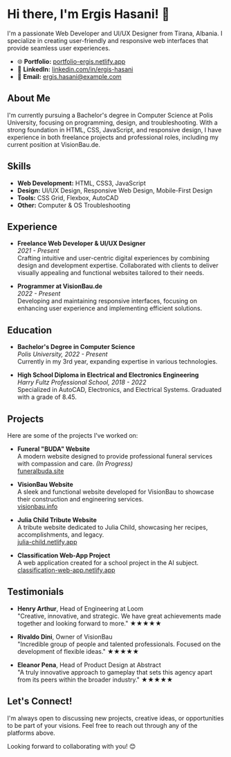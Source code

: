 # Hi there, I'm Ergis Hasani! 👋

I'm a passionate Web Developer and UI/UX Designer from Tirana, Albania. I specialize in creating user-friendly and responsive web interfaces that provide seamless user experiences.

- 🌐 **Portfolio:** [portfolio-ergis.netlify.app](https://portfolio-ergis.netlify.app/)
- 💼 **LinkedIn:** [linkedin.com/in/ergis-hasani](https://www.linkedin.com/in/ergis-hasani/)
- 📧 **Email:** ergis.hasani@example.com

## About Me

I'm currently pursuing a Bachelor's degree in Computer Science at Polis University, focusing on programming, design, and troubleshooting. With a strong foundation in HTML, CSS, JavaScript, and responsive design, I have experience in both freelance projects and professional roles, including my current position at VisionBau.de.

## Skills

- **Web Development:** HTML, CSS3, JavaScript
- **Design:** UI/UX Design, Responsive Web Design, Mobile-First Design
- **Tools:** CSS Grid, Flexbox, AutoCAD
- **Other:** Computer & OS Troubleshooting

## Experience

- **Freelance Web Developer & UI/UX Designer**  
  *2021 - Present*  
  Crafting intuitive and user-centric digital experiences by combining design and development expertise. Collaborated with clients to deliver visually appealing and functional websites tailored to their needs.

- **Programmer at VisionBau.de**  
  *2022 - Present*  
  Developing and maintaining responsive interfaces, focusing on enhancing user experience and implementing efficient solutions.

## Education

- **Bachelor's Degree in Computer Science**  
  *Polis University, 2022 - Present*  
  Currently in my 3rd year, expanding expertise in various technologies.

- **High School Diploma in Electrical and Electronics Engineering**  
  *Harry Fultz Professional School, 2018 - 2022*  
  Specialized in AutoCAD, Electronics, and Electrical Systems. Graduated with a grade of 8.45.

## Projects

Here are some of the projects I've worked on:

- **Funeral "BUDA" Website**  
  A modern website designed to provide professional funeral services with compassion and care. *(In Progress)*  
  [funeralbuda.site](https://funeralbuda.site)

- **VisionBau Website**  
  A sleek and functional website developed for VisionBau to showcase their construction and engineering services.  
  [visionbau.info](https://visionbau.info)

- **Julia Child Tribute Website**  
  A tribute website dedicated to Julia Child, showcasing her recipes, accomplishments, and legacy.  
  [julia-child.netlify.app](https://julia-child.netlify.app)

- **Classification Web-App Project**  
  A web application created for a school project in the AI subject.  
  [classification-web-app.netlify.app](https://classification-web-app.netlify.app)

## Testimonials

- **Henry Arthur**, Head of Engineering at Loom  
  "Creative, innovative, and strategic. We have great achievements made together and looking forward to more." ★★★★★

- **Rivaldo Dini**, Owner of VisionBau  
  "Incredible group of people and talented professionals. Focused on the development of flexible ideas." ★★★★★

- **Eleanor Pena**, Head of Product Design at Abstract  
  "A truly innovative approach to gameplay that sets this agency apart from its peers within the broader industry." ★★★★★

## Let's Connect!

I'm always open to discussing new projects, creative ideas, or opportunities to be part of your visions. Feel free to reach out through any of the platforms above.

Looking forward to collaborating with you! 😊
